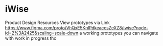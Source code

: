 # iWise

Product Design Resources 
View prototypes via Link
https://www.figma.com/proto/VhQxE5KnlPdkeaccsZeXZ8/iwise?node-id=2%3A2425&scaling=scale-down
a working prototypes you can navigate with work in progress tho
